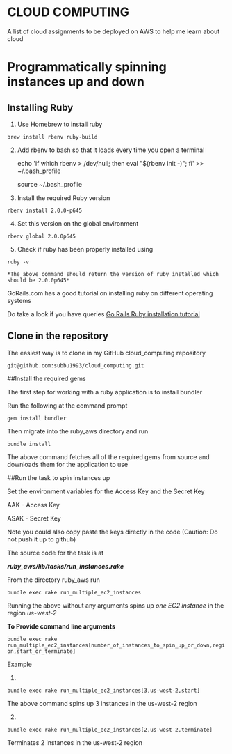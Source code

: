 # **CLOUD COMPUTING**

A list of cloud assignments to be deployed on AWS to help me learn about cloud

# Programmatically spinning instances up and down


## Installing Ruby

1. Use Homebrew to install ruby

  ``` brew install rbenv ruby-build ```


2. Add rbenv to bash so that it loads every time you open a terminal

    echo 'if which rbenv > /dev/null; then eval "$(rbenv init -)"; fi' >> ~/.bash_profile

    source ~/.bash_profile

3. Install the required Ruby version

  ` rbenv install 2.0.0-p645 `


4. Set this version on the global environment

  ` rbenv global 2.0.0p645 `

5. Check if ruby has been properly installed using

  ` ruby -v `


    *The above command should return the version of ruby installed which should be 2.0.0p645*



GoRails.com has a good tutorial on installing ruby on different operating systems


Do take a look if you have queries
  [Go Rails Ruby installation tutorial](https://gorails.com/setup/osx/10.10-yosemite#ruby)


## Clone in the repository


The easiest way is to clone in my GitHub cloud_computing repository


  ` git@github.com:subbu1993/cloud_computing.git `


##Install the required gems


The first step for working with a ruby application is to install bundler


Run the following at the command prompt


  ` gem install bundler `


Then migrate into the ruby_aws directory and run


  ` bundle install `


The above command fetches all of the required gems from source and downloads them for the application to use

##Run the task to spin instances up

Set the environment variables for the Access Key and the Secret Key

AAK - Access Key

ASAK - Secret Key


Note you could also copy paste the keys directly in the code (Caution: Do not push it up to github)


The source code for the task is at

***ruby_aws/lib/tasks/run_instances.rake***

From the directory ruby_aws run


` bundle exec rake run_multiple_ec2_instances `


Running the above without any arguments spins up *one EC2 instance* in the region *us-west-2*

**To Provide command line arguments**


  ``` bundle exec rake run_multiple_ec2_instances[number_of_instances_to_spin_up_or_down,region,start_or_terminate] ```


Example

1.
  ` bundle exec rake run_multiple_ec2_instances[3,us-west-2,start] `


  The above command spins up 3 instances in the us-west-2 region


2.
  ` bundle exec rake run_multiple_ec2_instances[2,us-west-2,terminate] `


  Terminates 2 instances in the us-west-2 region
